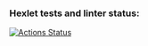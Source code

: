### Hexlet tests and linter status:
[![Actions Status](https://github.com/bzvyagintsev/frontend-project-lvl1/workflows/hexlet-check/badge.svg)](https://github.com/bzvyagintsev/frontend-project-lvl1/actions)